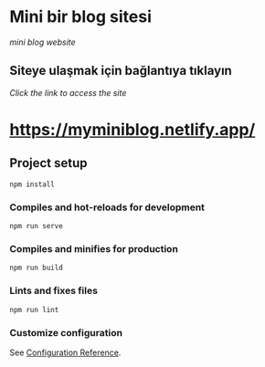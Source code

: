 # Mini bir blog sitesi

*mini blog website*

## Siteye ulaşmak için bağlantıya tıklayın
*Click the link to access the site*
# https://myminiblog.netlify.app/

## Project setup
```
npm install
```

### Compiles and hot-reloads for development
```
npm run serve
```

### Compiles and minifies for production
```
npm run build
```

### Lints and fixes files
```
npm run lint
```

### Customize configuration
See [Configuration Reference](https://cli.vuejs.org/config/).
